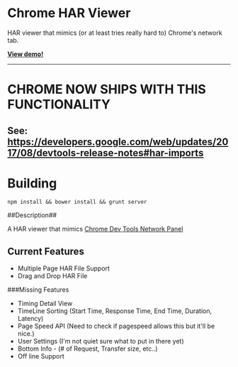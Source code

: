 
# Chrome HAR Viewer

HAR viewer that mimics (or at least tries really hard to) Chrome's network tab.

**[View demo!](https://ericduran.github.io/chromeHAR)**

----
# CHROME NOW SHIPS WITH THIS FUNCTIONALITY
See: https://developers.google.com/web/updates/2017/08/devtools-release-notes#har-imports
----

# Building

```npm install && bower install && grunt server```


##Description##

A HAR viewer that mimics [Chrome Dev Tools Network Panel](https://developers.google.com/chrome-developer-tools/docs/network)


## Current Features
 - Multiple Page HAR File Support
 - Drag and Drop HAR File


###Missing Features
 - Timing Detail View
 - TimeLine Sorting (Start Time, Response Time, End Time, Duration, Latency)
 - Page Speed API (Need to check if pagespeed allows this but it'll be nice.)
 - User Settings (I'm not quiet sure what to put in there yet)
 - Bottom Info - (# of Request, Transfer size, etc..)
 - Off line Support

